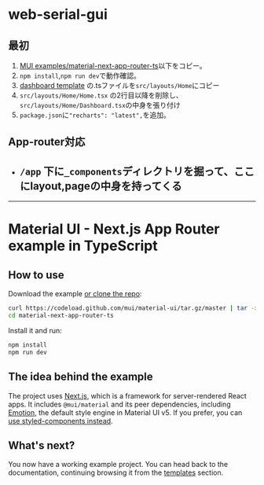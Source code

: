 # web-serial-gui
## 最初
1.  [MUI examples/material-next-app-router-ts](https://github.com/mui/material-ui/tree/master/examples/material-next-app-router-ts)以下をコピー。
1. `npm install`,`npm run dev`で動作確認。
1. [dashboard template](https://github.com/mui/material-ui/tree/master/docs/data/material/getting-started/templates/dashboard) の.tsファイルを`src/layouts/Home`にコピー
1. `src/layouts/Home/Home.tsx` の2行目以降を削除し、`src/layouts/Home/Dashboard.tsx`の中身を張り付け
1. `package.json`に`"recharts": "latest",`を追加。

## App-router対応
- `/app` 下に`_components`ディレクトリを掘って、ここにlayout,pageの中身を持ってくる
  - 

------

# Material UI - Next.js App Router example in TypeScript

## How to use

Download the example [or clone the repo](https://github.com/mui/material-ui):

<!-- #default-branch-switch -->

```sh
curl https://codeload.github.com/mui/material-ui/tar.gz/master | tar -xz --strip=2  material-ui-master/examples/material-next-app-router-ts
cd material-next-app-router-ts
```

Install it and run:

```sh
npm install
npm run dev
```

## The idea behind the example

The project uses [Next.js](https://github.com/vercel/next.js), which is a framework for server-rendered React apps.
It includes `@mui/material` and its peer dependencies, including [Emotion](https://emotion.sh/docs/introduction), the default style engine in Material UI v5. If you prefer, you can [use styled-components instead](https://mui.com/material-ui/guides/interoperability/#styled-components).

## What's next?

<!-- #default-branch-switch -->

You now have a working example project.
You can head back to the documentation, continuing browsing it from the [templates](https://mui.com/material-ui/getting-started/templates/) section.
